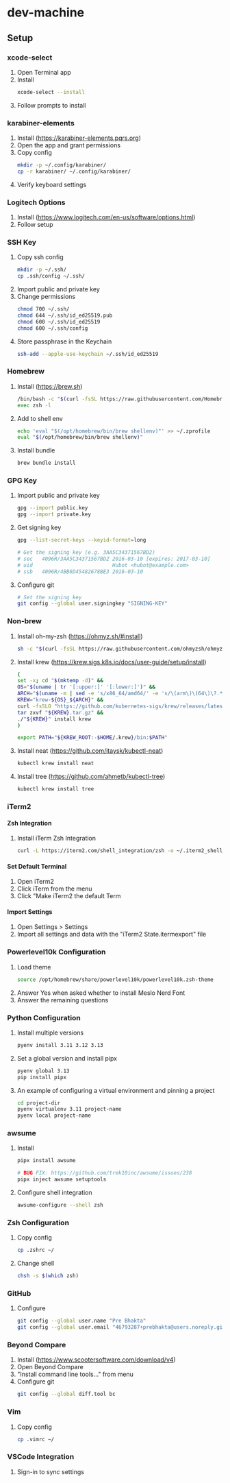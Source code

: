 # dev-machine

## Setup

### xcode-select

1. Open Terminal app
1. Install
    ```sh
    xcode-select --install
    ```
1. Follow prompts to install

### karabiner-elements

1. Install (https://karabiner-elements.pqrs.org)
1. Open the app and grant permissions
1. Copy config
    ```sh
    mkdir -p ~/.config/karabiner/
    cp -r karabiner/ ~/.config/karabiner/
    ```
1. Verify keyboard settings

### Logitech Options

1. Install (https://www.logitech.com/en-us/software/options.html)
1. Follow setup

### SSH Key

1. Copy ssh config
    ```sh
    mkdir -p ~/.ssh/
    cp .ssh/config ~/.ssh/
    ```
1. Import public and private key
1. Change permissions
    ```sh
    chmod 700 ~/.ssh/
    chmod 644 ~/.ssh/id_ed25519.pub
    chmod 600 ~/.ssh/id_ed25519
    chmod 600 ~/.ssh/config
    ```
1. Store passphrase in the Keychain
    ```sh
    ssh-add --apple-use-keychain ~/.ssh/id_ed25519
    ```

### Homebrew

1. Install (https://brew.sh)
    ```sh
    /bin/bash -c "$(curl -fsSL https://raw.githubusercontent.com/Homebrew/install/HEAD/install.sh)"
    exec zsh -l
    ```
1. Add to shell env
    ```sh
    echo 'eval "$(/opt/homebrew/bin/brew shellenv)"' >> ~/.zprofile
    eval "$(/opt/homebrew/bin/brew shellenv)"
    ```
1. Install bundle
    ```sh
    brew bundle install
    ```

### GPG Key

1. Import public and private key
    ```sh
    gpg --import public.key
    gpg --import private.key
    ```
1. Get signing key
    ```sh
    gpg --list-secret-keys --keyid-format=long

    # Get the signing key (e.g. 3AA5C34371567BD2)
    # sec   4096R/3AA5C34371567BD2 2016-03-10 [expires: 2017-03-10]
    # uid                          Hubot <hubot@example.com>
    # ssb   4096R/4BB6D45482678BE3 2016-03-10
    ```
1. Configure git
    ```sh
    # Set the signing key
    git config --global user.signingkey "SIGNING-KEY"
    ```

### Non-brew

1. Install oh-my-zsh (https://ohmyz.sh/#install)
    ```sh
    sh -c "$(curl -fsSL https://raw.githubusercontent.com/ohmyzsh/ohmyzsh/master/tools/install.sh)"
    ```
1. Install krew (https://krew.sigs.k8s.io/docs/user-guide/setup/install)
    ```sh
    (
    set -x; cd "$(mktemp -d)" &&
    OS="$(uname | tr '[:upper:]' '[:lower:]')" &&
    ARCH="$(uname -m | sed -e 's/x86_64/amd64/' -e 's/\(arm\)\(64\)\?.*/\1\2/' -e 's/aarch64$/arm64/')" &&
    KREW="krew-${OS}_${ARCH}" &&
    curl -fsSLO "https://github.com/kubernetes-sigs/krew/releases/latest/download/${KREW}.tar.gz" &&
    tar zxvf "${KREW}.tar.gz" &&
    ./"${KREW}" install krew
    )

    export PATH="${KREW_ROOT:-$HOME/.krew}/bin:$PATH"
    ```
1. Install neat (https://github.com/itaysk/kubectl-neat)
    ```sh
    kubectl krew install neat
    ```
1. Install tree (https://github.com/ahmetb/kubectl-tree)
    ```sh
    kubectl krew install tree
    ```

### iTerm2

#### Zsh Integration

1. Install iTerm Zsh Integration
    ```sh
    curl -L https://iterm2.com/shell_integration/zsh -o ~/.iterm2_shell_integration.zsh
    ```

#### Set Default Terminal

1. Open iTerm2
1. Click iTerm from the menu
1. Click "Make iTerm2 the default Term

#### Import Settings

1. Open Settings > Settings
1. Import all settings and data with the "iTerm2 State.itermexport" file

### Powerlevel10k Configuration

1. Load theme
    ```sh
    source /opt/homebrew/share/powerlevel10k/powerlevel10k.zsh-theme
    ```
1. Answer Yes when asked whether to install Meslo Nerd Font
1. Answer the remaining questions

### Python Configuration

1. Install multiple versions
    ```sh
    pyenv install 3.11 3.12 3.13
    ```
1. Set a global version and install pipx
    ```sh
    pyenv global 3.13
    pip install pipx
    ```
1. An example of configuring a virtual environment and pinning a project
    ```sh
    cd project-dir
    pyenv virtualenv 3.11 project-name
    pyenv local project-name
    ```

### awsume

1. Install
    ```sh
    pipx install awsume

    # BUG FIX: https://github.com/trek10inc/awsume/issues/238
    pipx inject awsume setuptools
    ```
1. Configure shell integration
    ```sh
    awsume-configure --shell zsh
    ```

### Zsh Configuration

1. Copy config
    ```sh
    cp .zshrc ~/
    ```
1. Change shell
    ```sh
    chsh -s $(which zsh)
    ```

### GitHub

1. Configure
    ```sh
    git config --global user.name "Pre Bhakta"
    git config --global user.email "46793287+prebhakta@users.noreply.github.com"

    ```

### Beyond Compare

1. Install (https://www.scootersoftware.com/download/v4)
1. Open Beyond Compare
1. "Install command line tools..." from menu 
1. Configure git
    ```sh
    git config --global diff.tool bc
    ```

### Vim

1. Copy config
    ```sh
    cp .vimrc ~/
    ```

### VSCode Integration

1. Sign-in to sync settings
